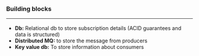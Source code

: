 ### Building blocks <hr/>
- **Db:** Relational db to store subscription details (ACID guarantees and data is structured)
- **Distributed MQ:** to store the message from producers
- **Key value db:** To store information about consumers
